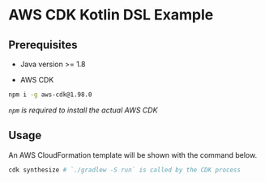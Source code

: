 AWS CDK Kotlin DSL Example
====

## Prerequisites

* Java version >= 1.8

* AWS CDK
```sh
npm i -g aws-cdk@1.98.0
```

*`npm` is required to install the actual AWS CDK*


## Usage

An AWS CloudFormation template will be shown with the command below.

```sh
cdk synthesize # `./gradlew -S run` is called by the CDK process
```
